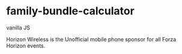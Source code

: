 # family-bundle-calculator
vanilla JS

Horizon Wireless is the Unofficial mobile phone sponsor for all Forza Horizon events.
